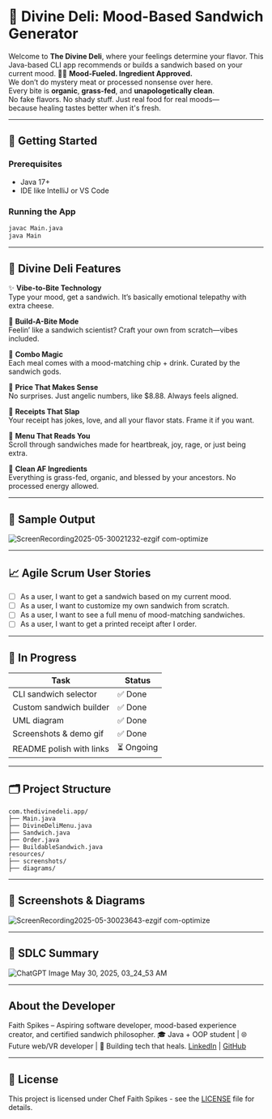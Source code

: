 
# 🥪 Divine Deli: Mood-Based Sandwich Generator

Welcome to **The Divine Deli**, where your feelings determine your flavor. This Java-based CLI app recommends or builds a sandwich based on your current mood.
 🥬✨ **Mood-Fueled. Ingredient Approved.**  
 We don’t do mystery meat or processed nonsense over here.  
 Every bite is **organic**, **grass-fed**, and **unapologetically clean**.  
 No fake flavors. No shady stuff. Just real food for real moods—  
 because healing tastes better when it's fresh.

---

## 🚀 Getting Started


### Prerequisites
- Java 17+
- IDE like IntelliJ or VS Code

### Running the App
```bash
javac Main.java
java Main
```

---


## 🥪 Divine Deli Features

✨ **Vibe-to-Bite Technology**  
Type your mood, get a sandwich. It’s basically emotional telepathy with extra cheese.

🧠 **Build-A-Bite Mode**  
Feelin’ like a sandwich scientist? Craft your own from scratch—vibes included.

🛒 **Combo Magic**  
Each meal comes with a mood-matching chip + drink. Curated by the sandwich gods.

💸 **Price That Makes Sense**  
No surprises. Just angelic numbers, like $8.88. Always feels aligned.

🧾 **Receipts That Slap**  
Your receipt has jokes, love, and all your flavor stats. Frame it if you want.

📜 **Menu That Reads You**  
Scroll through sandwiches made for heartbreak, joy, rage, or just being extra.

🌱 **Clean AF Ingredients**  
Everything is grass-fed, organic, and blessed by your ancestors. No processed energy allowed.


---

## 🧪 Sample Output
![ScreenRecording2025-05-30021232-ezgif com-optimize](https://github.com/user-attachments/assets/0d12ea67-8511-43d6-9a9e-2c6f0f305812)


---

## 📈 Agile Scrum User Stories

- [ ] As a user, I want to get a sandwich based on my current mood.
- [ ] As a user, I want to customize my own sandwich from scratch.
- [ ] As a user, I want to see a full menu of mood-matching sandwiches.
- [ ] As a user, I want to get a printed receipt after I order.

---

## 🔨 In Progress

| Task                        | Status     |
|-----------------------------|------------|
| CLI sandwich selector       | ✅ Done     |
| Custom sandwich builder     | ✅ Done     |
| UML diagram                 | ✅ Done  |
| Screenshots & demo gif      | ✅ Done   |
| README polish with links    | ⏳ Ongoing  |

---

## 🗂 Project Structure

```
com.thedivinedeli.app/
├── Main.java
├── DivineDeliMenu.java
├── Sandwich.java
├── Order.java
├── BuildableSandwich.java
resources/
├── screenshots/
├── diagrams/
```

---




## 🎨 Screenshots & Diagrams


![ScreenRecording2025-05-30023643-ezgif com-optimize](https://github.com/user-attachments/assets/82706f62-9e39-4e84-9314-f5301c502675)


---

## 🧠 SDLC Summary
  ![ChatGPT Image May 30, 2025, 03_24_53 AM](https://github.com/user-attachments/assets/3b91bd1d-8d70-41ee-b555-b535bd54abee)


---

## About the Developer
Faith Spikes – Aspiring software developer, mood-based experience creator, and certified sandwich philosopher.
🎓 Java + OOP student | 🌐 Future web/VR developer | 🎯 Building tech that heals.
[LinkedIn](https://linkedin.com/in/yourprofile) | [GitHub](https://github.com/Fspike1)

---

## 📜 License

This project is licensed under Chef Faith Spikes - see the [LICENSE](LICENSE) file for details.
